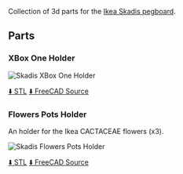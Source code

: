 Collection of 3d parts for the [Ikea Skadis pegboard](https://www.ikea.com/us/en/catalog/categories/series/37813/).

## Parts

### XBox One Holder

![Skadis XBox One Holder](artworks/skadis-xbox-holder.gif)

[:arrow_down: STL](skadis_xbox_holder.stl) [:arrow_down: FreeCAD Source](skadis-xbox-holder.FCStd)

### Flowers Pots Holder

An holder for the Ikea CACTACEAE flowers (x3).

![Skadis Flowers Pots Holder](skadis-xbox-holder.gif)

[:arrow_down: STL](skadis_flowers-pots.stl) [:arrow_down: FreeCAD Source](skadis-xbox-holder.FCStd)

